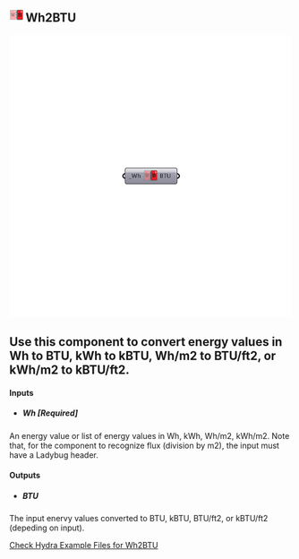 ## ![](../../images/icons/Wh2BTU.png) Wh2BTU

![](../../images/components/Wh2BTU.png)

Use this component to convert energy values in Wh to BTU, kWh to kBTU, Wh/m2 to BTU/ft2, or kWh/m2 to kBTU/ft2.
 -
 

#### Inputs
* ##### Wh [Required]
An energy value or list of energy values in Wh, kWh, Wh/m2, kWh/m2.  Note that, for the component to recognize flux (division by m2), the input must have a Ladybug header.

#### Outputs
* ##### BTU
The input enervy values converted to BTU, kBTU, BTU/ft2, or kBTU/ft2 (depeding on input).


[Check Hydra Example Files for Wh2BTU](https://hydrashare.github.io/hydra/index.html?keywords=Ladybug_Wh2BTU)
